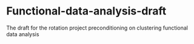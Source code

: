 # Functional-data-analysis-draft
The draft for the rotation project preconditioning on clustering functional data analysis
